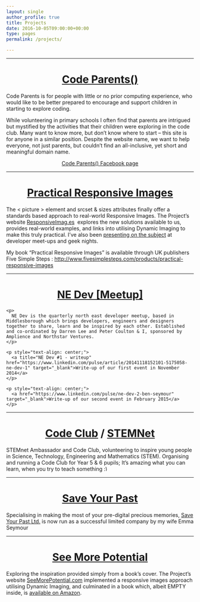 ```yaml
---
layout: single
author_profile: true
title: Projects
date: 2016-10-05T09:00:00+00:00
type: pages
permalink: /projects/

---
```

<div>
  <hr/>
  <h1 style="text-align: center;">
    <a href="http://codeparents.org/" target="_blank">Code Parents()</a>
  </h1>

  Code Parents is for people with little or no prior computing experience, who would like to be better prepared to encourage and support children in starting to explore coding.

  While volunteering in primary schools I often find that parents are intrigued but mystified by the activities that their children were exploring in the code club. Many want to know more, but don&#8217;t know where to start &#8211; this site is for anyone in a similar position. Despite the website name, we want to help everyone, not just parents, but couldn&#8217;t find an all-inclusive, yet short and meaningful domain name.

  <p style="text-align: center;">
    <a href="https://www.facebook.com/CodeParents" target="_blank">Code Parents() Facebook page</a>
  </p>
</div>

<div>
  <hr/>
  <p style="text-align: center;">
  <h1 style="text-align: center;">
    <a title="ResponsiveImag.es" href="http://responsiveimag.es/" target="_blank">Practical Responsive Images</a>
  </h1>
  </p>

  <p>
    The < picture > element and srcset & sizes attributes finally offer a standards based approach to real-world Responsive Images. The Project&#8217;s website <a title="ResponsiveImag.es" href="http://responsiveimag.es/" target="_blank">ResponsiveImag.es</a>  explores the new solutions available to us, provides real-world examples, and links into utilising Dynamic Imaging to make this truly practical. I&#8217;ve also been <a title="Presenting on Responsive Images" href="http://benseymour.com/speaking/" target="_blank">presenting on the subject</a> at developer meet-ups and geek nights.
  </p>

  <p>
    My book &#8220;Practical Responsive Images&#8221; is available through UK publishers Five Simple Steps : <a href="http://www.fivesimplesteps.com/products/practical-responsive-images" target="_blank">http://www.fivesimplesteps.com/products/practical-responsive-images</a>
  </p>

  <div>
    <hr />
    <h1 style="text-align: center;">
      <a title="NE Dev" href="http://www.meetup.com/NE-Dev/" target="_blank">NE Dev [Meetup]</a>
    </h1>

    <p>
      NE Dev is the quarterly north east developer meetup, based in Middlesborough which brings developers, engineers and designers together to share, learn and be inspired by each other. Established and co-ordinated by Darren Lee and Peter Coulton & I, sponsored by Amplience and Northstar Ventures.
    </p>

    <p style="text-align: center;">
      <a title="NE Dev #1 - writeup" href="https://www.linkedin.com/pulse/article/20141118152101-5175058-ne-dev-1" target="_blank">Write-up of our first event in November 2014</a>
    </p>

    <p style="text-align: center;">
      <a href="https://www.linkedin.com/pulse/ne-dev-2-ben-seymour" target="_blank">Write-up of our second event in February 2015</a>
    </p>
  </div>

<div>
  <hr />
  <h1 style="text-align: center;">
    <a href="https://www.codeclub.org.uk/" target="_blank">Code Club</a> / <a href="http://www.stemnet.org.uk/" target="_blank">STEMNet</a>
  </h1>

  <p>
    STEMnet Ambassador and Code Club, volunteering to inspire young people in Science, Technology, Engineering and Mathematics (STEM). Organising and running a Code Club for Year 5 & 6 pupils; It&#8217;s amazing what you can learn, when you try to teach something <img src="http://benseymour.com/wp-includes/images/smilies/simple-smile.png" alt=":)" class="wp-smiley" style="height: 1em; max-height: 1em;" />
  </p>
</div>

<div>
  <hr />

  <h1 style="text-align: center;">
    <a title="Save Your Past Ltd." href="http://saveyourpast.co.uk/" target="_blank">Save Your Past</a>
  </h1>

  <p>
    Specialising in making the most of your pre-digital precious memories, <a title="Save Your Past Ltd." href="http://saveyourpast.co.uk/" target="_blank">Save Your Past Ltd.</a> is now run as a successful limited company by my wife Emma Seymour
  </p>
</div>

<div>
  <hr />
  <h1 style="text-align: center;">
    <a title="SeeMorePotential.com" href="http://seemorepotential.com/" target="_blank">See More Potential</a>
  </h1>

  <p>
    Exploring the inspiration provided simply from a book&#8217;s cover. The Project&#8217;s website <a title="See More Potential" href="http://seemorepotential.com/" target="_blank">SeeMorePotential.com</a> implemented a responsive images approach utilising Dynamic Imaging, and culminated in a book which, albeit EMPTY inside, is <a title="Amazon : See More Potential" href="http://www.amazon.co.uk/See-More-Potential-Ben-Seymour/dp/1291958894" target="_blank">available on Amazon</a>.
  </p>
</div>
